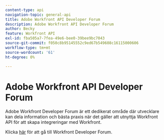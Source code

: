 ```yaml
---
content-type: api
navigation-topic: general-api
title: Adobe Workfront API Developer Forum
description: Adobe Workfront API Developer Forum
author: Becky
feature: Workfront API
exl-id: fba505a7-7fea-49e6-bee0-39bee9bc7043
source-git-commit: f050c8b95145552c9ed67b549608c16115000606
workflow-type: tm+mt
source-wordcount: '61'
ht-degree: 0%

---
```



# Adobe Workfront API Developer Forum

Adobe Workfront Developer Forum är ett dedikerat område där utvecklare kan dela information och bästa praxis när det gäller att utnyttja Workfront API för att skapa integreringar med Workfront.

Klicka [här](https://one.workfront.com/s/topic/0TO0z000000cdI3GAI/api?tabset-21363=3) för att gå till Workfront Developer Forum.
